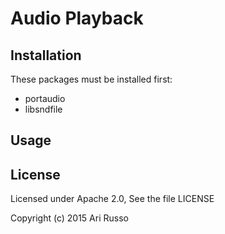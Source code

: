 # Audio Playback

## Installation

These packages must be installed first:

* portaudio
* libsndfile

## Usage

## License

Licensed under Apache 2.0, See the file LICENSE

Copyright (c) 2015 Ari Russo
